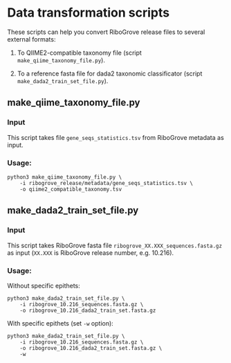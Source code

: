 
# Data transformation scripts

These scripts can help you convert RiboGrove release files to several external formats:

1. To QIIME2-compatible taxonomy file (script `make_qiime_taxonomy_file.py`).

2. To a reference fasta file for dada2 taxonomic classificator (script `make_dada2_train_set_file.py`).


## make_qiime_taxonomy_file.py

### Input

This script takes file `gene_seqs_statistics.tsv` from RiboGrove metadata as input.

### Usage:

```
python3 make_qiime_taxonomy_file.py \
    -i ribogrove_release/metadata/gene_seqs_statistics.tsv \
    -o qiime2_compatible_taxonomy.tsv
```

## make_dada2_train_set_file.py

### Input

This script takes RiboGrove fasta file `ribogrove_XX.XXX_sequences.fasta.gz` as input (`XX.XXX` is RiboGrove release number, e.g. 10.216).

### Usage:

Without specific epithets:

```
python3 make_dada2_train_set_file.py \
    -i ribogrove_10.216_sequences.fasta.gz \
    -o ribogrove_10.216_dada2_train_set.fasta.gz
```

With specific epithets (set `-w` option):

```
python3 make_dada2_train_set_file.py \
    -i ribogrove_10.216_sequences.fasta.gz \
    -o ribogrove_10.216_dada2_train_set.fasta.gz \
    -w
```
